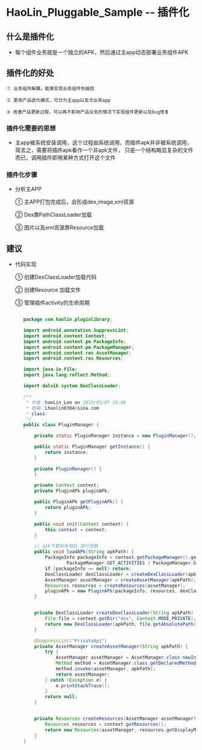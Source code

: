 # HaoLin_Pluggable_Sample -- 插件化

 ## 什么是插件化

- 每个组件业务就是一个独立的APK，然后通过主app动态部署业务组件APK


## 插件化的好处

    ① 业务组件解耦，能够实现业务组件热插拔

    ② 更改产品迭代模式，可分为主app以及次业务app

    ③ 改善产品更新过程，可以再不影响产品业务的情况下实现组件更新以及bug修复

### 插件化需要的思想

- 主app被系统安装调用，这个过程由系统调用，而插件apk并非被系统调用，简言之，需要将插件apk看作一个非apk文件，
    只是一个结构略显复杂的文件而已，调用插件即用某种方式打开这个文件


### 插件化步骤

- 分析主APP

    ① 主APP打包完成后，会形成dex,image,xml资源

    ② Dex靠PathClassLoader加载

    ③ 图片以及xml资源靠Resource加载

## 建议

- 代码实现

     ① 创建DexClassLoader加载代码

     ② 创建Resource 加载文件

     ③ 管理插件activity的生命周期


  ```java

     package com.haolin.pluginlibrary;

     import android.annotation.SuppressLint;
     import android.content.Context;
     import android.content.pm.PackageInfo;
     import android.content.pm.PackageManager;
     import android.content.res.AssetManager;
     import android.content.res.Resources;

     import java.io.File;
     import java.lang.reflect.Method;

     import dalvik.system.DexClassLoader;

     /**
      * 作者：haoLin_Lee on 2019/05/07 16:00
      * 邮箱：Lhaolin0304@sina.com
      * class:
      */
     public class PluginManager {

         private static PluginManager instance = new PluginManager();

         public static PluginManager getInstance() {
             return instance;
         }

         private PluginManager() {
         }

         private Context context;
         private PluginAPk pluginAPk;

         public PluginAPk getPluginAPk() {
             return pluginAPk;
         }

         public void init(Context context) {
             this.context = context;
         }

         // apk下载到本地后 进行加载
         public void loadAPk(String apkPath) {
             PackageInfo packageInfo = context.getPackageManager().getPackageArchiveInfo(apkPath,
                     PackageManager.GET_ACTIVITIES | PackageManager.GET_SERVICES);
             if (packageInfo == null) return;
             DexClassLoader dexClassLoader = createDexClassLoader(apkPath);
             AssetManager assetManager = createAssetManager(apkPath);
             Resources resources = createResources(assetManager);
             pluginAPk = new PluginAPk(packageInfo, resources, dexClassLoader);
         }


         private DexClassLoader createDexClassLoader(String apkPath) {
             File file = context.getDir("dex", Context.MODE_PRIVATE);
             return new DexClassLoader(apkPath, file.getAbsolutePath(), null, context.getClassLoader());
         }

         @SuppressLint("PrivateApi")
         private AssetManager createAssetManager(String apkPath) {
             try {
                 AssetManager assetManager = AssetManager.class.newInstance();
                 Method method = AssetManager.class.getDeclaredMethod("addAssetPath", String.class);
                 method.invoke(assetManager, apkPath);
                 return assetManager;
             } catch (Exception e) {
                 e.printStackTrace();
             }
             return null;
         }


         private Resources createResources(AssetManager assetManager) {
             Resources resources = context.getResources();
             return new Resources(assetManager, resources.getDisplayMetrics(), resources.getConfiguration());
         }
     }

  ```
